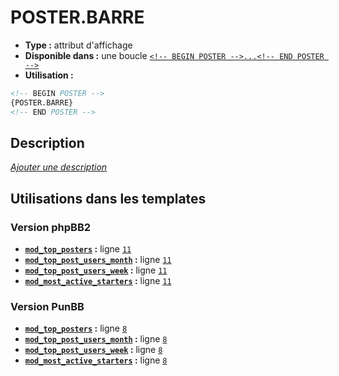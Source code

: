 # POSTER.BARRE
* __Type :__ attribut d'affichage
* __Disponible dans :__ une boucle [`<!-- BEGIN POSTER -->...<!-- END POSTER -->`](https://github.com/Etana/template/blob/master/var/POSTER.md#readme)
* __Utilisation :__

```html
<!-- BEGIN POSTER -->
{POSTER.BARRE}
<!-- END POSTER -->
```

## Description
[*Ajouter une description*](https://fa-tvars.appspot.com/var/POSTER.BARRE)

## Utilisations dans les templates

### Version phpBB2
* __[`mod_top_posters`](../tpl/var/mod_top_posters.md#readme) :__ ligne [`11`](../tpl/src/subsilver/mod_top_posters.tpl#L11)
* __[`mod_top_post_users_month`](../tpl/var/mod_top_post_users_month.md#readme) :__ ligne [`11`](../tpl/src/subsilver/mod_top_post_users_month.tpl#L11)
* __[`mod_top_post_users_week`](../tpl/var/mod_top_post_users_week.md#readme) :__ ligne [`11`](../tpl/src/subsilver/mod_top_post_users_week.tpl#L11)
* __[`mod_most_active_starters`](../tpl/var/mod_most_active_starters.md#readme) :__ ligne [`11`](../tpl/src/subsilver/mod_most_active_starters.tpl#L11)

### Version PunBB
* __[`mod_top_posters`](../tpl/var/mod_top_posters.md#readme) :__ ligne [`8`](../tpl/src/punbb/mod_top_posters.tpl#L8)
* __[`mod_top_post_users_month`](../tpl/var/mod_top_post_users_month.md#readme) :__ ligne [`8`](../tpl/src/punbb/mod_top_post_users_month.tpl#L8)
* __[`mod_top_post_users_week`](../tpl/var/mod_top_post_users_week.md#readme) :__ ligne [`8`](../tpl/src/punbb/mod_top_post_users_week.tpl#L8)
* __[`mod_most_active_starters`](../tpl/var/mod_most_active_starters.md#readme) :__ ligne [`8`](../tpl/src/punbb/mod_most_active_starters.tpl#L8)